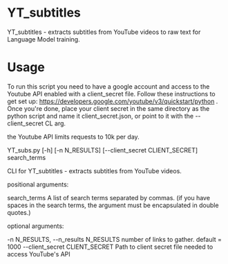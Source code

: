 # YT_subtitles
YT_subtitles - extracts subtitles from YouTube videos to raw text for Language Model training.

# Usage
To run this script you need to have a google account and access to the Youtube API enabled with a client_secret file. Follow these instructions to get set up: https://developers.google.com/youtube/v3/quickstart/python . Once you're done, place your client secret in the same directory as the python script and name it client_secret.json, or point to it with the --client_secret CL arg.

the Youtube API limits requests to 10k per day.

YT_subs.py [-h] [-n N_RESULTS] [--client_secret CLIENT_SECRET]
                  search_terms

CLI for YT_subtitles - extracts subtitles from YouTube videos.

positional arguments:

  search_terms          A list of search terms separated by commas. (if you
                        have spaces in the search terms, the argument must be
                        encapsulated in double quotes.)

optional arguments:

  -n N_RESULTS, --n_results N_RESULTS
                        number of links to gather. default = 1000
  --client_secret CLIENT_SECRET
                        Path to client secret file needed to access YouTube's
                        API

